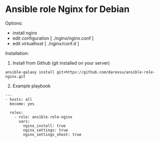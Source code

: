 # Ansible role Nginx for Debian
Options:
  - install nginx
  - edit configuration [ ./nginx/nginx.conf ]
  - edit virtualhost [ ./nginx/conf.d ]

Installation:
1) Install from Github (git installed on your server)
```
ansible-galaxy install git+https://github.com/darexsu/ansible-role-nginx.git
```
2) Example playbook
```
---
- hosts: all
  become: yes

  roles:
    - role: ansible-role-nginx
      vars:
        nginx_install: true
        nginx_settings: true
        nginx_settings_vhost: true       
```

